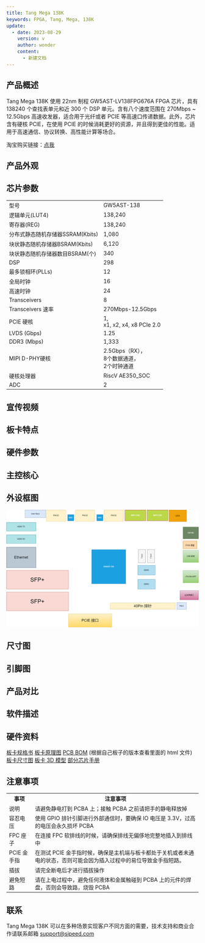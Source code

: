 ```yaml
---
title: Tang Mega 138K
keywords: FPGA, Tang, Mega, 138K
update:
  - date: 2023-08-29
    version: v
    author: wonder
    content:
      - 新建文档
---
```


## 产品概述

Tang Mega 138K 使用 22nm 制程 GW5AST-LV138FPG676A FPGA 芯片，具有 138240 个查找表单元和近 300 个 DSP 单元。含有八个速度范围在 270Mbps ~ 12.5Gbps 高速收发器，适合用于光纤或者 PCIE 等高速口传递数据。此外，芯片含有硬核 PCIE，在使用 PCIE 的时候消耗更好的资源，并且得到更佳的性能。适用于高速通信、协议转换、高性能计算等场合。

淘宝购买链接：[点我](https://item.taobao.com/item.htm?id=717932028073)

## 产品外观

## 芯片参数

<table>
    <tbody>
        <tr>
            <td>型号</td>
            <td>GW5AST-138</td>
        </tr>
        <tr>
            <td>逻辑单元(LUT4)</td>
            <td>138,240</td>
        </tr>
        <tr>
            <td>寄存器(REG)</td>
            <td>138,240</td>
        </tr>
        <tr>
            <td>分布式静态随机存储器SSRAM(Kbits)</td>
            <td>1,080</td>
        </tr>
        <tr>
            <td>块状静态随机存储器BSRAM(Kbits)</td>
            <td>6,120</td>
        </tr>
        <tr>
            <td>块状静态随机存储器数目BSRAM(个)</td>
            <td>340</td>
        </tr>
        <tr>
            <td>DSP</td>
            <td>298</td>
        </tr>
        <tr>
            <td>最多锁相环(PLLs)</td>
            <td>12</td>
        </tr>
        <tr>
            <td>全局时钟</td>
            <td>16</td>
        </tr>
        <tr>
            <td>高速时钟</td>
            <td>24</td>
        </tr>
        <tr>
            <td>Transceivers</td>
            <td>8</td>
        </tr>
        <tr>
            <td>Transceivers 速率</td>
            <td>270Mbps-12.5Gbps</td>
        </tr>
        <tr>
            <td>PCIE 硬核</td>
            <td>1,<br>x1, x2, x4, x8 PCIe 2.0</td>
        </tr>
        <tr>
            <td>LVDS (Gbps)</td>
            <td>1.25</td>
        </tr>
        <tr>
            <td>DDR3 (Mbps)</td>
            <td>1,333</td>
        </tr>
        <tr>
            <td>MIPI D-PHY硬核</td>
            <td>2.5Gbps（RX），<br>8个数据通道，<br>2个时钟通道</td>
        </tr>
        <tr>
            <td>硬核处理器</td>
            <td>RiscV AE350_SOC</td>
        </tr>
        <tr>
            <td>ADC</td>
            <td>2</td>
        </tr>
    </tbody>
</table>


## 宣传视频
## 板卡特点

## 硬件参数

## 主控核心

## 外设框图

![tang_mega_138k_function_map](./assets/tang_mega_138k_function_map.png)

## 尺寸图

## 引脚图

## 产品对比

## 软件描述

## 硬件资料

[板卡规格书](https://dl.sipeed.com/shareURL/TANG/Nano_20K/1_Datasheet)
[板卡原理图](https://dl.sipeed.com/shareURL/TANG/Nano_20K/2_Schematic)
[PCB BOM](https://dl.sipeed.com/shareURL/TANG/Primer_20K/03_Bit_number_map) (根据自己板子的版本查看里面的 html 文件)
[板卡尺寸图](https://dl.sipeed.com/shareURL/TANG/Nano_20K/4_Dimensional_drawing)
[板卡 3D 模型](https://dl.sipeed.com/shareURL/TANG/Nano_20K/4_Dimensional_drawing)
[部分芯片手册](https://dl.sipeed.com/shareURL/TANG/Nano_20K/6_Chip_manual)

## 注意事项

<table>
    <tr>
        <th>事项</th>
        <th>注意事项</th>
    </tr>
    <tr>
        <td>说明</td>
        <td>请避免静电打到 PCBA 上；接触 PCBA 之前请把手的静电释放掉</td>
    </tr>
    <tr>
        <td>容忍电压</td>
        <td> 使用 GPIO 排针引脚进行外部通信时，要确保 IO 电压是 3.3V，过高的电压会永久损坏 PCBA </td>
    </tr>
    <tr>
        <td>FPC 座子</td>
        <td>在连接 FPC 软排线的时候，请确保排线无偏侈地完整地插入到排线中</td>
    </tr>
    <tr>
        <td>PCIE 金手指</td>
        <td>在测试 PCIE 金手指时候，确保是主机端与板卡都处于关机或者未通电的状态，否则可能会因为插入过程中的易位导致金手指短路。</td>
    </tr>
    <tr>
        <td>插拔</td>
        <td>请完全断电后才进行插拔操作</td>
    </tr>
    <tr>
        <td>避免短路</td>
        <td>请在上电过程中，避免任何液体和金属触碰到 PCBA 上的元件的焊盘，否则会导致路，烧毁 PCBA</td>
    </tr>
</table>

## 联系

Tang Mega 138K 可以在多种场景实现客户不同方面的需要，技术支持和商业合作请联系邮箱 [support@sipeed.com](support@sipeed.com)